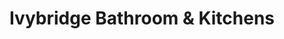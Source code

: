---
title: "Ivybridge Bathroom & Kitchens"
url: /ivybridge/ivybridge-bathroom-and-kitchens/
shop: furniture
---